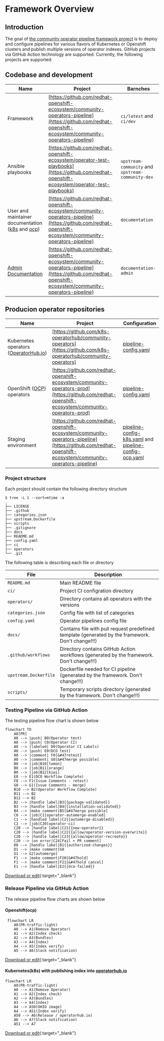 # Framework Overview

## Introduction

The goal of [the community operator pipeline framework project](https://github.com/redhat-openshift-ecosystem/community-operators-pipeline) is to deploy and configure pipelines for various flavors of Kubernetes or Openshift clusters and publish multiple versions of operator indexes.
GitHub projects via GitHub Action technology are supported. Currently, the following projects are supported:


## Codebase and development
| Name | Project| Barnches |
|------|--------|---------------|
|Framework|[https://github.com/redhat-openshift-ecosystem/community-operators-pipeline](https://github.com/redhat-openshift-ecosystem/community-operators-pipeline)|`ci/latest` and `ci/dev`|
|Ansible playbooks|[https://github.com/redhat-openshift-ecosystem/operator-test-playbooks](https://github.com/redhat-openshift-ecosystem/operator-test-playbooks)|`upstream-community` and `upstream-community-dev`|
|User and maintainer documentation ([k8s](https://k8s-operatorhub.github.io/community-operators/) and [ocp](https://redhat-openshift-ecosystem.github.io/community-operators-prod/))|[https://github.com/redhat-openshift-ecosystem/community-operators-pipeline](https://github.com/redhat-openshift-ecosystem/community-operators-pipeline)|`documentation`|
|[Admin Documentation](https://redhat-openshift-ecosystem.github.io/community-operators-pipeline/)|[https://github.com/redhat-openshift-ecosystem/community-operators-pipeline](https://github.com/redhat-openshift-ecosystem/community-operators-pipeline)|`documentation-admin`|


## Producion operator repositories
| Name | Project| Configuration |
|------|--------|---------------|
|Kubernetes operators ([OperatorHub.io](https://operatorhub.io/))|[https://github.com/k8s-operatorhub/community-operators](https://github.com/k8s-operatorhub/community-operators)|[pipeline-config.yaml](https://github.com/k8s-operatorhub/community-operators/blob/main/ci/pipeline-config-k8s.yaml)|
|OpenShift ([OCP](https://www.redhat.com/en/technologies/cloud-computing/openshift)) operators|[https://github.com/redhat-openshift-ecosystem/community-operators-prod](https://github.com/redhat-openshift-ecosystem/community-operators-prod)|[pipeline-config.yaml](https://github.com/redhat-openshift-ecosystem/community-operators-prod/blob/main/ci/pipeline-config-ocp.yaml)|
|Staging environment|[https://github.com/redhat-openshift-ecosystem/community-operators-pipeline](https://github.com/redhat-openshift-ecosystem/community-operators-pipeline)|[pipeline-config-k8s.yaml](https://github.com/redhat-openshift-ecosystem/community-operators-prod/blob/main/ci/pipeline-config-k8s.yaml) and [pipeline-config-ocp.yaml](https://github.com/redhat-openshift-ecosystem/community-operators-prod/blob/main/ci/pipeline-config-ocp.yaml)|

### Project structure
Each project should contain the following directory structure
```
$ tree -L 1 --sort=mtime -a
.
├── LICENSE
├── .github
├── categories.json
├── upstream.Dockerfile
├── scripts
├── .gitignore
├── docs
├── README.md
├── config.yaml
├── ci
├── operators
└── .git
```
The following table is describing each file or directory

| File | Description |
|------|--------|
|`README.md`|Main README file|
|`ci/`|Project CI configration directory|
|`operators/`|Directory contains all operators with the versions|
|`categories.json`|Config file with list of categories|
|`config.yaml`|Operator pipelines config file|
|`docs/`|Contains file with pull request predefined template (generated by the framework. Don't change!!!)|
|`.github/workflows`|Directory contains GitHub Action workflows (generated by the framework. Don't change!!!)|
|`upstream.Dockerfile`|Dockerfile needed for CI pipeline (generated by the framework. Don't change!!!)|
|`scripts/`|Temporary scripts directory (generated by the framework. Don't change!!!)|


### Testing Pipeline via GitHub Action

The testing pipeline flow chart is shown below

```mermaid
flowchart TD
    A0[PR]
    A0 --> |push| B0(Operator test)
    A0 --> |push| C0(Operator CI)
    A0 --> |labeled| D0(Operator CI Labels)
    A0 --> |push| E0(DCO test)
    A0 --> |comment| F0[&#47retest]
    A0 --> |comment| G0[&#47merge possible]
    B0 --> |job|B10[lemon]
    B0 --> |job|B11[orange]
    B0 --> |job|B12[kiwi]
    E0 --> E1(DCO Workflow Complete)
    F0 --> F1(Issue Comments - retest)
    G0 --> G1(Issue Comments - merge)
    B10 --> B2(Operator Workflow Complete)
    B11 --> B2
    B12 --> B2
    B2 --> |handle label|B3{{package-validated}}
    B3 --> |handle label|B4{{installation-validated}}
    B4 --> |make comment|B5[&#47merge possible]
    C0 --> |job|C1[operator-automerge-enabled]
    C1 --> |handled label|C2{{automerge-disabled}}
    C2 --> |job|C20[operator-ci]
    C20 --> |handle label|C21{{new-operator}}
    C20 --> |handle label|C22{{allow/operator-version-overwrite}}
    C20 --> |handle label|C23{{allow/operator-recreate}}
    C20 --> |on error|C24[Fail + PR comment]
    D0 --> |handle label|D1{{authorized-changes}}
    D1 --> |make comment|G0
    G1 --> G2[automerge]
    F1 --> |make comment|F20[&#47hold]
    F1 --> |make comment|F21[&#47hold cancel]
    E1 --> |handle label|E2{{dco-failed}}
```
 [Download or edit](https://mermaid.live/edit#pako:eNqFlGFvmzAQhv-KxaQp04oGNNOkfJg0IESVJrXqJk0a6QcHX4IXYyPbNNog_30GTJJuzsYnm3te3713mNYrBAFv4W2ZOBQllhp9TdccmedTkD88Pk1r5PsfUVc3quxQHMzua5BYC4k0KP3GBSUXUHL3B8LwBhiQDqUvKPS5f6-c5y2DWZrcu_IVoqqA6w5lQf761fyDhB56ugKtRqgCuQNUC6XohoGFYwv_EJsuDoOcQSW4MxbmQmK-cwujfE8P1IaWY2gZDuV_E3LftxoloqqZKdR6yUYqC2d3SjXQh_tyFfLRaMdyq5FbObjBkcVM8QMXR-f2XkttzFh22kcv9-O2KzEnDNAwui6-bdsaF3u8A_8ZM0qwBnI8WsWtSzFvW8qVxoxhTQV3yOajrMJ7QNO84vfXx5VcdD0xE7FOfdxoMQh84NjgZOLDy7qILSyJ2vasIFQNkqmoJLrIEQXnJMU0YPPWYTeJwrblcPAnwflAN95Xwcx43p0yPINUfaOEWRwk1fC_I27_OkJCIQE7lIIjkFJIo5rnGaYMvUUPj1PXrbPUlSYNh3aVQtJfQHzzzzDXQE0J0tAxw1VgP94xuIryU79tpswly6LxqpaCkX9z4YlDBeYFsOnuhQ4DS9NpUgh_a1z3c_ZuPFNKhSkxv8G2F649XUIFa29hlgS2uGF67a15jzZ1_80uCTXt9RZbzBTceL2dLz954S20bGCCUop3Elcnqsb8uxDT_vgb-wq9ow){:target="_blank"}

### Release Pipeline via GitHub Action
The release pipeline flow charts are shown below
#### Openshift(ocp)
```mermaid
 flowchart LR
    A0(PR-traffic-light)
    A0 --> A1(Remove Operator)
    A1 --> A2(Index check)
    A2 --> A3(Bundles)
    A3 --> A4(Index)
    A4 --> A5(Index verify)
    A5 --> A6(Slack notification)
```
 [Download or edit](https://mermaid.live/edit#pako:eNo9j8tqAzEMRX_FaDWFDDSvLmZRSGkXhULLZFe8EbacMfFjcOS0IeTf6-K6Wkn3XAndK6ioCQYwLn6pCROLt1EGUWp3332MPSc0xqre2cPEd42Ivn8Uu2U3ko9nEu8zJeSYGl9Wvupeg6ZvoSZSx8ZWla27pxy0o1PT11Xf1J2mbqq6_bt0pmTNpcFthQ_d3qE6ihDZlleRbQzFAgvwlDxaXeJdf1ck8ESeJAyl1WQwO5Ygw61Y86yR6UXbEgMGg-5EC8DMcX8JCgZOmZrp2eIhof93zRg-Y2zz7QfnHGgI){:target="_blank"}

#### Kubernetes(k8s) with publishing index into [operatorhub.io](https://operatorhub.io/)

```mermaid
flowchart LR
    A0(PR-traffic-light)
    A0 --> A1(Remove Operator)
    A1 --> A2(Index check)
    A2 --> A3(Bundles)
    A3 --> A4(Index)
    A4 --> A50(OHIO image)
    A4 --> A51(Index verify)
    A50 --> A6(Release / operatorhub.io)
    A6 --> A7(Slack notification)
    A51 --> A7
```
 [Download or edit](https://mermaid.live/edit#pako:eNpdkM1qwzAQhF9F6KRC3Mb5BR8KKS00UHBxbsWXrbSyRWTJyFLaEPLuVbGVQ3RazTfandWFciuQFlRq-8NbcJ58VLUh8ezm7LPKvAMpFc-0alr_kAjJsmeyy1mFnT0hKXt04K1LPB_5gu2NwF_CW-THxBYjW7KXYITGIenLUV-Nb5K6GtX1nJXv-5KoDhq8Z_k05oROyXOi6ynkJobUCAOSJ2KnnG34flQ2OTejccsOGviRGOtV3Bi8subWbNpoS2e0Q9eBEvHPLv-0pr7FDmtaxFKghKB9TWtzjdbQC_D4JlScSQsJesAZheDt4Ww4LbwLmEyvChoH3c3Vg_myNt2vfzEqfgM){:target="_blank"}



